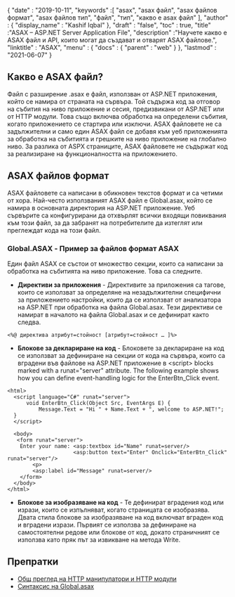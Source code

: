{
  "date" : "2019-10-11",
  "keywords" :[ "asax", "asax файл", "asax файлов формат", "asax файлов тип", "файл", "тип", "какво е asax файл" ],
  "author" : {
    "display_name" : "Kashif Iqbal"
},
  "draft" : "false",
  "toc" : true,
  "title" :"ASAX – ASP.NET Server Application File",
  "description" :"Научете какво е ASAX файл и API, които могат да създават и отварят ASAX файлове.",
  "linktitle" : "ASAX",
  "menu" : {
    "docs" : {
      "parent" : "web"
}
},
  "lastmod" : "2021-06-07"
}

## Какво е ASAX файл?

Файл с разширение .asax е файл, използван от ASP.NET приложения, който се намира от страната на сървъра. Той съдържа код за отговор на събития на ниво приложение и сесия, предизвикани от ASP.NET или от HTTP модули. Това също включва обработка на определени събития, когато приложението се стартира или изключи. ASAX файловете не са задължителни и само един ASAX файл се добавя към уеб приложенията за обработка на събитията и грешките на ниво приложение на глобално ниво. За разлика от ASPX страниците, ASAX файловете не съдържат код за реализиране на функционалността на приложението.

## ASAX файлов формат

ASAX файловете са написани в обикновен текстов формат и са четими от хора. Най-често използваният ASAX файл е Global.asax, който се намира в основната директория на ASP.NET приложение. Уеб сървърите са конфигурирани да отхвърлят всички входящи повиквания към този файл, за да забранят на потребителите да изтеглят или преглеждат кода на този файл.

### Global.ASAX - Пример за файлов формат ASAX

Един файл ASAX се състои от множество секции, които са написани за обработка на събитията на ниво приложение. Това са следните.

* **Директиви за приложения** - Директивите за приложения са тагове, които се използват за определяне на незадължителни специфични за приложението настройки, които да се използват от анализатора на ASP.NET при обработка на файла Global.asax. Тези директиви се намират в началото на файла Global.asax и се дефинират както следва.

```
<%@ директива атрибут=стойност [атрибут=стойност … ]%>
```
* **Блокове за деклариране на код** - Блоковете за деклариране на код се използват за дефиниране на секции от кода на сървъра, които са вградени във файлове на ASP.NET приложение в \<script> blocks marked with a runat="server" attribute. The following example shows how you can define event-handling logic for the EnterBtn_Click event.

```
<html>
  <script language="C#" runat="server">
      void EnterBtn_Click(Object Src, EventArgs E) {
          Message.Text = "Hi " + Name.Text + ", welcome to ASP.NET!";
  }
  </script>

  <body>
   <form runat="server">
    Enter your name: <asp:textbox id="Name" runat=server/>
                     <asp:button text="Enter" Onclick="EnterBtn_Click" runat="server"/>
        <p>
        <asp:label id="Message" runat=server/>
    </form>
  </body>
</html>
```
* **Блокове за изобразяване на код** - Те дефинират вградения код или изрази, които се изпълняват, когато страницата се изобразява. Двата стила блокове за изобразяване на код включват вграден код и вградени изрази. Първият се използва за дефиниране на самостоятелни редове или блокове от код, докато страничният се използва като пряк път за извикване на метода Write.

## Препратки

* [Общ преглед на HTTP манипулатори и HTTP модули](https://msdn.microsoft.com/en-us/library/bb398986(v=vs.100))
* [Синтаксис на Global.asax](https://learn.microsoft.com/en-us/previous-versions/dotnet/netframework-4.0/2027ewzw(v=vs.100))

